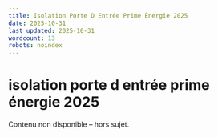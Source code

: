 ```yaml
---
title: Isolation Porte D Entrée Prime Énergie 2025
date: 2025-10-31
last_updated: 2025-10-31
wordcount: 13
robots: noindex
---
```


# isolation porte d entrée prime énergie 2025

Contenu non disponible – hors sujet.